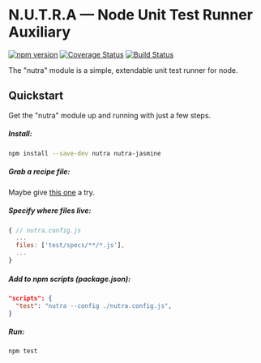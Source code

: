 # N.U.T.R.A — Node Unit Test Runner Auxiliary
[![npm version](https://badge.fury.io/js/nutra.svg)](https://badge.fury.io/js/nutra)
[![Coverage Status](https://coveralls.io/repos/github/m-a-r-c-e-l-i-n-o/nutra/badge.svg?branch=master)](https://coveralls.io/github/m-a-r-c-e-l-i-n-o/nutra?branch=master)
[![Build Status](https://travis-ci.org/m-a-r-c-e-l-i-n-o/nutra.svg?branch=master)](https://travis-ci.org/m-a-r-c-e-l-i-n-o/nutra)


The "nutra" module is a simple, extendable unit test runner for node.

## Quickstart
Get the "nutra" module up and running with just a few steps.
##### Install:
```bash
npm install --save-dev nutra nutra-jasmine
```

##### Grab a recipe file:
Maybe give [this one](https://github.com/m-a-r-c-e-l-i-n-o/nutra/blob/master/recipes/jasmine/nutra.config.js) a try.

##### Specify where files live:
```js
{ // nutra.config.js
  ...
  files: ['test/specs/**/*.js'],
  ...
}
```
##### Add to npm scripts (package.json):
```json
"scripts": {
  "test": "nutra --config ./nutra.config.js",
}
```
##### Run:
```bash
npm test
```
